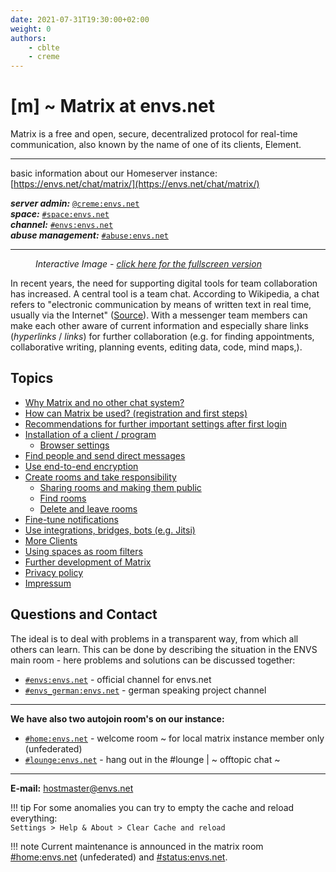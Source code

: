```yaml
---
date: 2021-07-31T19:30:00+02:00
weight: 0
authors:
    - cblte
    - creme
---
```


# [m] ~ Matrix at envs.net
Matrix is a free and open, secure, decentralized protocol for real-time communication, also known by the name of one of its clients, Element.

***

basic information about our Homeserver instance:   
[https://envs.net/chat/matrix/](https://envs.net/chat/matrix/)

***server admin:*** [`@creme:envs.net`](https://matrix.to/#/@creme:envs.net)  
***space:*** [`#space:envs.net`](https://matrix.to/#/#space:envs.net)  
***channel:*** [`#envs:envs.net`](https://matrix.to/#/#envs:envs.net)  
***abuse management:*** [`#abuse:envs.net`](https://matrix.to/#/#abuse:envs.net)

***

<figure>
<object data="images/matrix_interactive_en.svg" type="image/svg+xml" style="width: 1280px; max-width: 100%"></object>
<caption><i>Interactive Image - <a href="/images/matrix_interactive_en.svg" target="_blank">click here for the fullscreen version</a></i></caption>
</figure>

In recent years, the need for supporting digital tools for team collaboration has increased. A central tool is a team chat. According to Wikipedia, a chat refers to "electronic communication by means of written text in real time, usually via the Internet" ([Source](https://en.wikipedia.org/wiki/Chat)). With a messenger team members can make each other aware of current information and especially share links (*hyperlinks* / *links*) for further collaboration (e.g. for finding appointments, collaborative writing, planning events, editing data, code, mind maps,).

## Topics

* [Why Matrix and no other chat system?](why.md)
* [How can Matrix be used? (registration and first steps)](first-steps.md)
* [Recommendations for further important settings after first login](settings.md)
* [Installation of a client / program](clients.md)
    * [Browser settings](/clients/browser.md)
* [Find people and send direct messages](messaging.md)
* [Use end-to-end encryption](encryption.md)
* [Create rooms and take responsibility](rooms.md)
    * [Sharing rooms and making them public](/rooms/sharing/)
    * [Find rooms](/rooms/find/)
    * [Delete and leave rooms](/rooms/delete/)
* [Fine-tune notifications](notifications.md)
* [Use integrations, bridges, bots (e.g. Jitsi)](/advanced/integrations/)
* [More Clients](/clients/more_clients.md)
* [Using spaces as room filters](advanced/spaces/)
* [Further development of Matrix](development.md)
* [Privacy policy](https://envs.net/privacy-policy/)
* [Impressum](impressum.md)

## Questions and Contact

The ideal is to deal with problems in a transparent way, from which all others can learn. This can be done by describing the situation in the ENVS main room - here problems and solutions can be discussed together:

* [`#envs:envs.net`](https://matrix.to/#/#envs:envs.net) - official channel for envs.net
* [`#envs_german:envs.net`](https://matrix.to/#/#envs_german:envs.net) - german speaking project channel

***

**We have also two autojoin room's on our instance:**

* [`#home:envs.net`](https://matrix.to/#/#home:envs.net) - welcome room ~ for local matrix instance member only (unfederated)
* [`#lounge:envs.net`](https://matrix.to/#/#lounge:envs.net) - hang out in the #lounge | ~ offtopic chat ~

***

**E-mail:** [hostmaster@envs.net](mailto:hostmaster@envs.net)

!!! tip
    For some anomalies you can try to empty the cache and reload everything:  
    `Settings > Help & About > Clear Cache and reload`

!!! note
    Current maintenance is announced in the matrix room [#home:envs.net](https://matrix.to/#/#home:envs.net) (unfederated) and [#status:envs.net](https://matrix.to/#/#status:envs.net).
